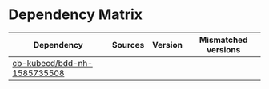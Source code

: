 # Dependency Matrix

Dependency | Sources | Version | Mismatched versions
---------- | ------- | ------- | -------------------
[cb-kubecd/bdd-nh-1585735508](https://github.com/cb-kubecd/bdd-nh-1585735508.git) |  | []() | 
